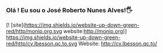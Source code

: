 ### Olá ! Eu sou o José Roberto Nunes Alves!🖐️
[! [site](https://img.shields.io/website-up-down-green-red/http/monip.org.svg website:http://monip.org)]
https://img.shields.io/website-up-down-green-red/http/cv.lbesson.qc.to.svg Website: http://cv.lbesson.qc.to/


